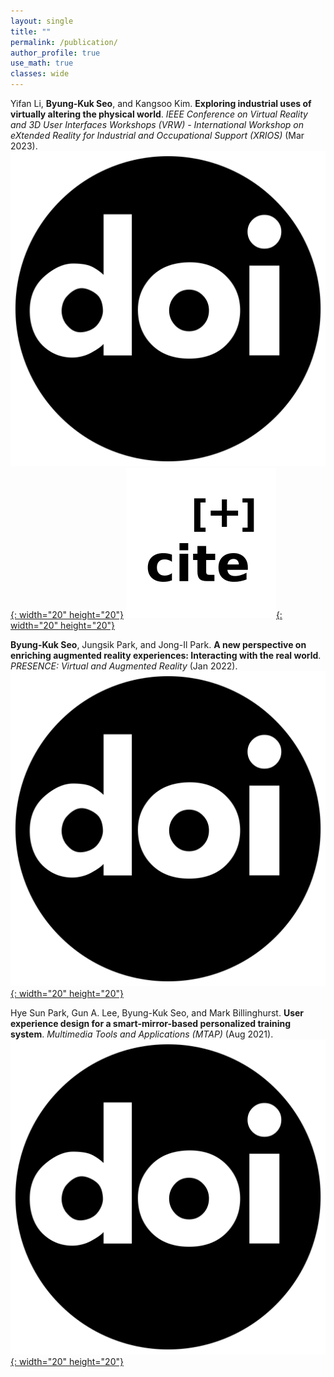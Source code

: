 ```yaml
---
layout: single
title: ""
permalink: /publication/
author_profile: true
use_math: true
classes: wide
---
```


Yifan Li, **Byung-Kuk Seo**, and Kangsoo Kim. **Exploring industrial uses of virtually altering the physical world**. *IEEE Conference on Virtual Reality and 3D User Interfaces Workshops (VRW) - International Workshop on eXtended Reality for Industrial and Occupational Support (XRIOS)* (Mar 2023).  
[![DOI!](/assets/icon/doi.svg){: width="20" height="20"}](https://doi.org/10.1109/VRW58643.2023.00094) 
[![DOI!](/assets/icon/add-citation.svg){: width="20" height="20"}](https://doi.org/10.1109/VRW58643.2023.00094) 

**Byung-Kuk Seo**, Jungsik Park, and Jong-Il Park. **A new perspective on enriching augmented reality experiences: Interacting with the real world**. *PRESENCE: Virtual and Augmented Reality* (Jan 2022).   
[![DOI!](/assets/icon/doi.svg){: width="20" height="20"}](https://doi.org/10.1162/pres_a_00341)

Hye Sun Park, Gun A. Lee, Byung-Kuk Seo, and Mark Billinghurst. **User experience design for a smart-mirror-based personalized training system**. *Multimedia Tools and Applications (MTAP)* (Aug 2021).   
[![DOI!](/assets/icon/doi.svg){: width="20" height="20"}](https://doi.org/10.1007/s11042-020-10148-5)
